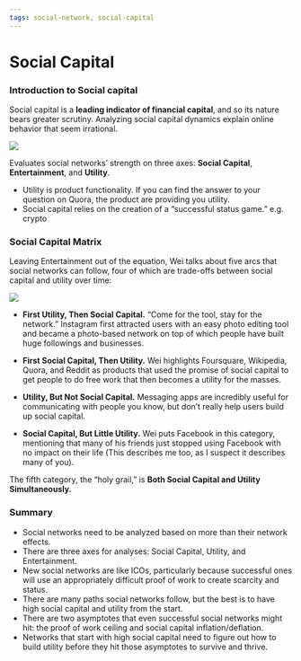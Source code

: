```yaml
---
tags: social-network, social-capital
---
```


# Social Capital

### Introduction to Social capital

Social capital is a **leading indicator of financial capital**, and so its nature bears greater scrutiny. Analyzing social capital dynamics explain online behavior that seem irrational.

![](https://cdn.substack.com/image/fetch/f_auto,q_auto:good,fl_progressive:steep/https%3A%2F%2Fbucketeer-e05bbc84-baa3-437e-9518-adb32be77984.s3.amazonaws.com%2Fpublic%2Fimages%2F3d47658b-0220-4672-9aa0-5a5e8c28c4c8_799x640.png)

Evaluates social networks’ strength on three axes: **Social Capital**, **Entertainment**, and **Utility**. 

- Utility is product functionality. If you can find the answer to your question on Quora, the product are providing you utility. 
- Social capital relies on the creation of a “successful status game.” e.g. crypto


### Social Capital Matrix

Leaving Entertainment out of the equation, Wei talks about five arcs that social networks can follow, four of which are trade-offs between social capital and utility over time:

![](https://cdn.substack.com/image/fetch/f_auto,q_auto:good,fl_progressive:steep/https%3A%2F%2Fbucketeer-e05bbc84-baa3-437e-9518-adb32be77984.s3.amazonaws.com%2Fpublic%2Fimages%2Fabf52794-aa11-4986-b2d7-0f6452774a30_1600x303.png)

- **First Utility, Then Social Capital.** “Come for the tool, stay for the network.” Instagram first attracted users with an easy photo editing tool and became a photo-based network on top of which people have built huge followings and businesses. 
    
- **First Social Capital, Then Utility.** Wei highlights Foursquare, Wikipedia, Quora, and Reddit as products that used the promise of social capital to get people to do free work that then becomes a utility for the masses. 
    
- **Utility, But Not Social Capital.** Messaging apps are incredibly useful for communicating with people you know, but don’t really help users build up social capital.
    
- **Social Capital, But Little Utility.** Wei puts Facebook in this category, mentioning that many of his friends just stopped using Facebook with no impact on their life (This describes me too, as I suspect it describes many of you). 
    

The fifth category, the “holy grail,” is **Both Social Capital and Utility Simultaneously.**

### Summary

- Social networks need to be analyzed based on more than their network effects.    
- There are three axes for analyses: Social Capital, Utility, and Entertainment.
- New social networks are like ICOs, particularly because successful ones will use an appropriately difficult proof of work to create scarcity and status.
- There are many paths social networks follow, but the best is to have high social capital and utility from the start.
- There are two asymptotes that even successful social networks might hit: the proof of work ceiling and social capital inflation/deflation.
- Networks that start with high social capital need to figure out how to build utility before they hit those asymptotes to survive and thrive.